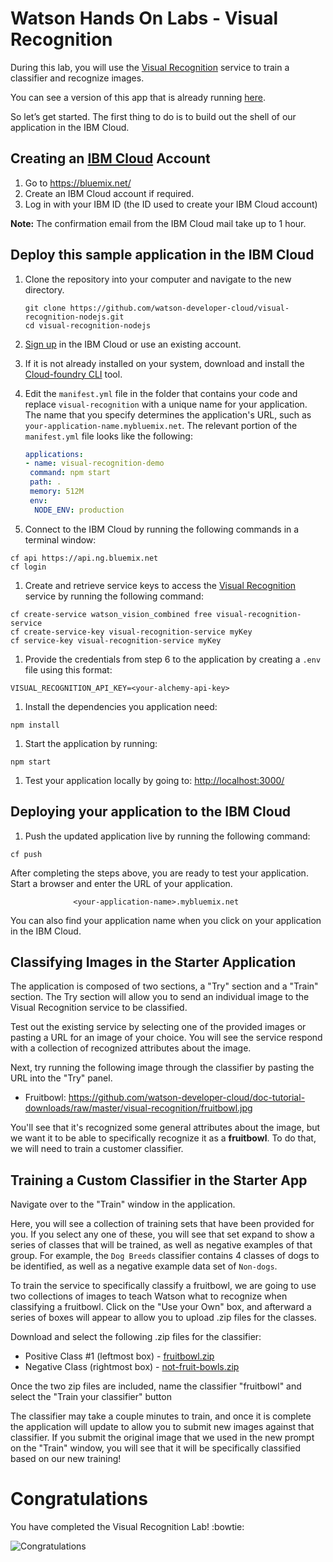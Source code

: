# Watson Hands On Labs - Visual Recognition

During this lab, you will use the [Visual Recognition][visual_recognition] service to train a classifier and recognize images.

You can see a version of this app that is already running [here](https://visual-recognition-demo.ng.bluemix.net/).

So let’s get started. The first thing to do is to build out the shell of our application in the IBM Cloud.

## Creating an [IBM Cloud][bluemix] Account

1. Go to https://bluemix.net/
2. Create an IBM Cloud account if required.
3. Log in with your IBM ID (the ID used to create your IBM Cloud account)

**Note:** The confirmation email from the IBM Cloud mail take up to 1 hour.

## Deploy this sample application in the IBM Cloud

1. Clone the repository into your computer and navigate to the new directory.

   ```none
   git clone https://github.com/watson-developer-cloud/visual-recognition-nodejs.git
   cd visual-recognition-nodejs
   ```

1. [Sign up][sign_up] in the IBM Cloud or use an existing account.
1. If it is not already installed on your system, download and install the [Cloud-foundry CLI][cloud_foundry] tool.
1. Edit the `manifest.yml` file in the folder that contains your code and replace `visual-recognition` with a unique name for your application. The name that you specify determines the application's URL, such as `your-application-name.mybluemix.net`. The relevant portion of the `manifest.yml` file looks like the following:

    ```yml
    applications:
    - name: visual-recognition-demo
     command: npm start
     path: .
     memory: 512M
     env:
      NODE_ENV: production
    ```

1. Connect to the IBM Cloud by running the following commands in a terminal window:

  ```none
  cf api https://api.ng.bluemix.net
  cf login
  ```

1. Create and retrieve service keys to access the [Visual Recognition][visual_recognition] service by running the following command:

  ```none
  cf create-service watson_vision_combined free visual-recognition-service
  cf create-service-key visual-recognition-service myKey
  cf service-key visual-recognition-service myKey
  ```

1. Provide the credentials from step 6 to the application by creating a `.env` file using this format:

  ```none
  VISUAL_RECOGNITION_API_KEY=<your-alchemy-api-key>
  ```

1. Install the dependencies you application need:

  ```none
  npm install
  ```

1. Start the application by running:

  ```none
  npm start
  ```

1. Test your application locally by going to: [http://localhost:3000/](http://localhost:3000/)

## Deploying your application to the IBM Cloud

1. Push the updated application live by running the following command:

  ```none
  cf push
  ```

After completing the steps above, you are ready to test your application. Start a browser and enter the URL of your application.

                  <your-application-name>.mybluemix.net

You can also find your application name when you click on your application in the IBM Cloud.

## Classifying Images in the Starter Application

The application is composed of two sections, a "Try" section and a "Train" section. The Try section will allow you to send an individual image to the Visual Recognition service to be classified.

Test out the existing service by selecting one of the provided images or pasting a URL for an image of your choice. You will see the service respond with a collection of recognized attributes about the image.

Next, try running the following image through the classifier by pasting the URL into the "Try" panel.

 * Fruitbowl: https://github.com/watson-developer-cloud/doc-tutorial-downloads/raw/master/visual-recognition/fruitbowl.jpg

You'll see that it's recognized some general attributes about the image, but we want it to be able to specifically recognize it as a **fruitbowl**. To do that, we will need to train a customer classifier.

## Training a Custom Classifier in the Starter App

Navigate over to the "Train" window in the application.

Here, you will see a collection of training sets that have been provided for you. If you select any one of these, you will see that set expand to show a series of classes that will be trained, as well as negative examples of that group. For example, the `Dog Breeds` classifier contains 4 classes of dogs to be identified, as well as a negative example data set of `Non-dogs`.

To train the service to specifically classify a fruitbowl, we are going to use two collections of images to teach Watson what to recognize when classifying a fruitbowl. Click on the "Use your Own" box, and afterward a series of boxes will appear to allow you to upload .zip files for the classes.

Download and select the following .zip files for the classifier:

 * Positive Class #1 (leftmost box) - [fruitbowl.zip](https://github.com/watson-developer-cloud/visual-recognition-nodejs/releases/download/v3.0.0/fruitbowl.zip)
 * Negative Class   (rightmost box) - [not-fruit-bowls.zip](https://github.com/watson-developer-cloud/visual-recognition-nodejs/releases/download/v3.0.0/not-fruit-bowls.zip)

Once the two zip files are included, name the classifier "fruitbowl" and select the "Train your classifier" button

The classifier may take a couple minutes to train, and once it is complete the application will update to allow you to submit new images against that classifier. If you submit the original image that we used in the new prompt on the "Train" window, you will see that it will be specifically classified based on our new training!

# Congratulations

You have completed the Visual Recognition Lab! :bowtie:

 ![Congratulations](http://i.giphy.com/ENagATV1Gr9eg.gif)

[sign_up]: https://bluemix.net/registration
[bluemix]: https://console.bluemix.net/
[wdc_services]: https://www.ibm.com/watson/products-services/
[visual_recognition]: https://console.bluemix.net/docs/services/visual-recognition/index.html#about
[cloud_foundry]: https://github.com/cloudfoundry/cli
